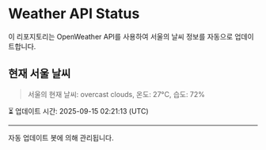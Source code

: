 
# Weather API Status

이 리포지토리는 OpenWeather API를 사용하여 서울의 날씨 정보를 자동으로 업데이트합니다.

## 현재 서울 날씨
> 서울의 현재 날씨: overcast clouds, 온도: 27°C, 습도: 72%

⏳ 업데이트 시간: 2025-09-15 02:21:13 (UTC)

---
자동 업데이트 봇에 의해 관리됩니다.
